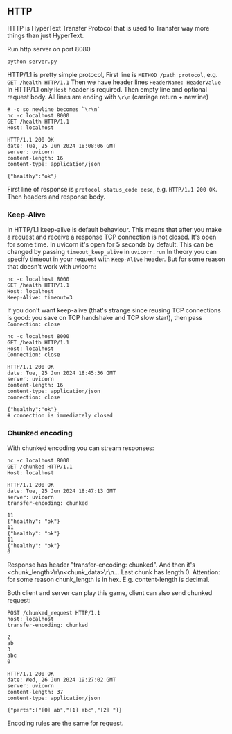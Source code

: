 ## HTTP

HTTP is HyperText Transfer Protocol that is used to Transfer way more things than just HyperText.

Run http server on port 8080
```shell
python server.py
```

HTTP/1.1 is pretty simple protocol,
First line is `METHOD /path protocol`, e.g. `GET /health HTTP/1.1`
Then we have header lines `HeaderName: HeaderValue`
In HTTP/1.1 only `Host` header is required.
Then empty line and optional request body.
All lines are ending with `\r\n` (carriage return + newline)


```shell
# -c so newline becomes `\r\n`
nc -c localhost 8000
GET /health HTTP/1.1
Host: localhost

HTTP/1.1 200 OK
date: Tue, 25 Jun 2024 18:08:06 GMT
server: uvicorn
content-length: 16
content-type: application/json

{"healthy":"ok"}
```

First line of response is `protocol status_code desc`, e.g. `HTTP/1.1 200 OK`.
Then headers and response body.

### Keep-Alive
In HTTP/1.1 keep-alive is default behaviour. This means that after you make a request and
receive a response TCP connection is not closed. It's open for some time. In uvicorn it's open for 5 seconds by default.
This can be changed by passing `timeout_keep_alive` in `uvicorn.run`
In theory you can specify timeout in your request with `Keep-Alive` header.
But for some reason that doesn't work with uvicorn:

```shell
nc -c localhost 8000
GET /health HTTP/1.1
Host: localhost
Keep-Alive: timeout=3

```

If you don't want keep-alive (that's strange since reusing TCP connections is good:
you save on TCP handshake and TCP slow start), then pass `Connection: close`

```shell
nc -c localhost 8000
GET /health HTTP/1.1
Host: localhost
Connection: close

HTTP/1.1 200 OK
date: Tue, 25 Jun 2024 18:45:36 GMT
server: uvicorn
content-length: 16
content-type: application/json
connection: close

{"healthy":"ok"}
# connection is immediately closed
```

### Chunked encoding
With chunked encoding you can stream responses:

```shell
nc -c localhost 8000
GET /chunked HTTP/1.1
Host: localhost

HTTP/1.1 200 OK
date: Tue, 25 Jun 2024 18:47:13 GMT
server: uvicorn
transfer-encoding: chunked

11
{"healthy": "ok"}
11
{"healthy": "ok"}
11
{"healthy": "ok"}
0

```
Response has header "transfer-encoding: chunked".
And then it's <chunk_length>\r\n<chunk_data>\r\n...
Last chunk has length 0.
Attention: for some reason chunk_length is in hex. E.g. content-length is decimal.

Both client and server can play this game, client can also send chunked request:

```shell
POST /chunked_request HTTP/1.1
host: localhost
transfer-encoding: chunked

2
ab
3
abc
0

HTTP/1.1 200 OK
date: Wed, 26 Jun 2024 19:27:02 GMT
server: uvicorn
content-length: 37
content-type: application/json

{"parts":["[0] ab","[1] abc","[2] "]}
```

Encoding rules are the same for request.